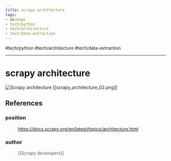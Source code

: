 ```yaml
---
title: scrapy architecture
tags:
- 🖼️image
- tech/python
- tech/architecture
- tech/data-extraction
---
```


#tech/python #tech/architecture #tech/data-extraction 

---

# scrapy architecture
![Scrapy architecture](https://docs.scrapy.org/en/latest/_images/scrapy_architecture_02.png)
[[scrapy_architecture_02.png]]
## References

### position
>  https://docs.scrapy.org/en/latest/topics/architecture.html
### author
>  [[Scrapy developers]]

